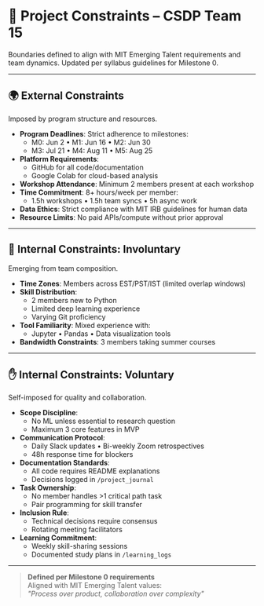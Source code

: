 # 🚧 Project Constraints – CSDP Team 15

Boundaries defined to align with MIT Emerging Talent requirements and team dynamics.
Updated per syllabus guidelines for Milestone 0.

---

## 🌍 External Constraints

Imposed by program structure and resources.

- **Program Deadlines**: Strict adherence to milestones:
  - M0: Jun 2 • M1: Jun 16 • M2: Jun 30
  - M3: Jul 21 • M4: Aug 11 • M5: Aug 25
- **Platform Requirements**:
  - GitHub for all code/documentation
  - Google Colab for cloud-based analysis
- **Workshop Attendance**: Minimum 2 members present at each workshop
- **Time Commitment**: 8+ hours/week per member:
  - 1.5h workshops • 1.5h team syncs • 5h async work
- **Data Ethics**: Strict compliance with MIT IRB guidelines for human data
- **Resource Limits**: No paid APIs/compute without prior approval

---

## 🧷 Internal Constraints: Involuntary

Emerging from team composition.

- **Time Zones**: Members across EST/PST/IST (limited overlap windows)
- **Skill Distribution**:
  - 2 members new to Python
  - Limited deep learning experience
  - Varying Git proficiency
- **Tool Familiarity**: Mixed experience with:
  - Jupyter • Pandas • Data visualization tools
- **Bandwidth Constraints**: 3 members taking summer courses

---

## ✋ Internal Constraints: Voluntary

Self-imposed for quality and collaboration.

- **Scope Discipline**:
  - No ML unless essential to research question
  - Maximum 3 core features in MVP
- **Communication Protocol**:
  - Daily Slack updates • Bi-weekly Zoom retrospectives
  - 48h response time for blockers
- **Documentation Standards**:
  - All code requires README explanations
  - Decisions logged in `/project_journal`
- **Task Ownership**:
  - No member handles >1 critical path task
  - Pair programming for skill transfer
- **Inclusion Rule**:
  - Technical decisions require consensus
  - Rotating meeting facilitators
- **Learning Commitment**:
  - Weekly skill-sharing sessions
  - Documented study plans in `/learning_logs`

---

> **Defined per Milestone 0 requirements**  
> Aligned with MIT Emerging Talent values:  
> *"Process over product, collaboration over complexity"*
